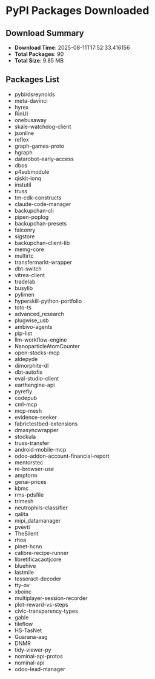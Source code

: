 # PyPI Packages Downloaded

## Download Summary
- **Download Time**: 2025-08-11T17:52:33.416156
- **Total Packages**: 90
- **Total Size**: 9.85 MB

## Packages List
- pybirdsreynolds
- meta-davinci
- hyrex
- RinUI
- onebusaway
- skale-watchdog-client
- jsonline
- reflex
- graph-games-proto
- hgraph
- datarobot-early-access
- dbos
- p4submodule
- qiskit-ionq
- instutil
- truss
- tm-cdk-constructs
- claude-code-manager
- backupchan-cli
- pipen-poplog
- backupchan-presets
- falconry
- sigstore
- backupchan-client-lib
- memg-core
- multirtc
- transfermarkt-wrapper
- dbt-switch
- vitrea-client
- tradelab
- busylib
- pylimen
- hyperskill-python-portfolio
- toto-ts
- advanced_research
- plugwise_usb
- ambivo-agents
- pip-list
- llm-workflow-engine
- NanoparticleAtomCounter
- open-stocks-mcp
- aldepyde
- dimorphite-dl
- dbt-autofix
- eval-studio-client
- earthengine-api
- pyrefly
- codepub
- cml-mcp
- mcp-mesh
- evidence-seeker
- fabrictestbed-extensions
- dmasyncwrapper
- stockula
- truss-transfer
- android-mobile-mcp
- odoo-addon-account-financial-report
- mentorstec
- re-browser-use
- ampform
- genai-prices
- kbmc
- rms-pdsfile
- trimesh
- neutrophils-classifier
- qalita
- mipi_datamanager
- pvevti
- TheSilent
- rhoa
- pinet-hcnn
- calibre-recipe-runner
- libretificacaotjcore
- bluehive
- lastmile
- tesseract-decoder
- tty-ov
- xboinc
- multiplayer-session-recorder
- plot-reward-vs-steps
- civic-transparency-types
- gable
- tileflow
- HS-TasNet
- Guarana-aag
- DNMR
- tidy-viewer-py
- nominal-api-protos
- nominal-api
- odoo-lead-manager
